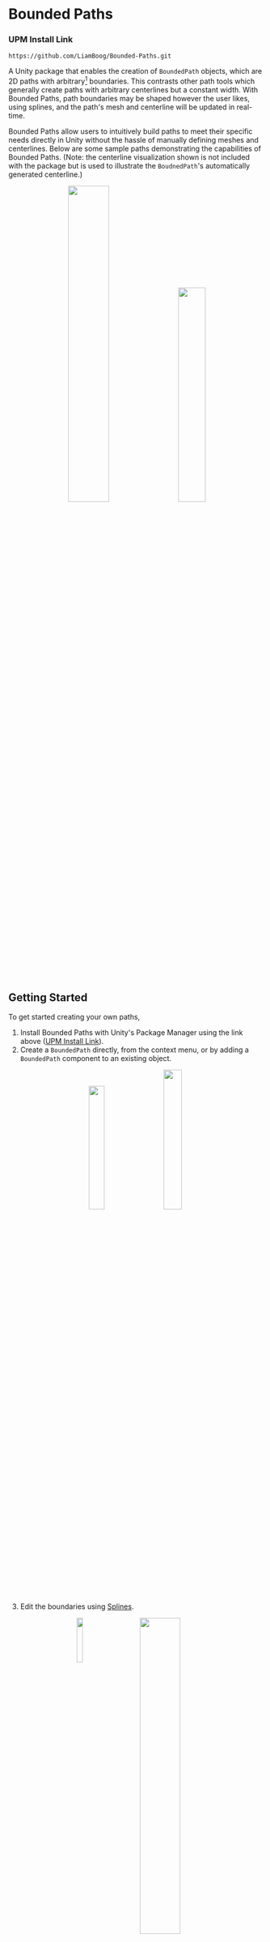 # Bounded Paths

### UPM Install Link
```
https://github.com/LiamBoog/Bounded-Paths.git
```

A Unity package that enables the creation of `BoundedPath` objects, which are 2D paths with arbitrary[^1] boundaries. This contrasts other path tools which generally create paths with arbitrary centerlines but a constant width. With Bounded Paths, path boundaries may be shaped however the user likes, using splines, and the path's mesh and centerline will be updated in real-time.

Bounded Paths allow users to intuitively build paths to meet their specific needs directly in Unity without the hassle of manually defining meshes and centerlines. Below are some sample paths demonstrating the capabilities of Bounded Paths. (Note: the centerline visualization shown is not included with the package but is used to illustrate the `BoudnedPath`'s automatically generated centerline.)
<p align="middle">
  <img src="https://github.com/LiamBoog/Bounded-Paths/assets/48077738/5713ab1e-027e-482a-bbb2-c8aa137e9200" width="40%"/>
  <img src"" width="2.5%"/>
  <img src="https://github.com/LiamBoog/Bounded-Paths/assets/48077738/4de5b489-fa8d-4582-9ab4-d30f37d246c3" width="32.95%"/>
</p>

[^1]: Technically, path boundaries can't actually be arbitrary and are subject to the limitations outlined in the [Limitations](#limitations) section.

## Getting Started
To get started creating your own paths,
1. Install Bounded Paths with Unity's Package Manager using the link above ([UPM Install Link](#upm-install-link)).
2. Create a `BoundedPath` directly, from the context menu, or by adding a `BoundedPath` component to an existing object.
<p align="middle">
  <img src="https://github.com/LiamBoog/Bounded-Paths/assets/48077738/4c6d1546-6b08-43f5-bdd7-efd34aa05327" width="25%"/>
  <img src"" width="2.5%"/>
  <img src="https://github.com/LiamBoog/Bounded-Paths/assets/48077738/dcc80da4-ae3b-4c3e-ad0b-9b4e2441312a" width="26.6%"/>
</p>

3. Edit the boundaries using [Splines](https://docs.unity3d.com/Packages/com.unity.splines@2.3/manual/getting-started-with-splines.html).
<p align="middle" justify="top">
  <img src="https://github.com/LiamBoog/Bounded-Paths/assets/48077738/f6fd5be8-95a3-4c5d-aee7-0b3961dda0cc" width="15%" align="top"/>
  <img src"" width="2.5%"/>
  <img src="https://github.com/LiamBoog/Bounded-Paths/assets/48077738/5b976647-89c7-4e9b-bc7f-b62fe2eb7146" width="40%"/>
</p>

## Limitations
asdfasdfasdf
